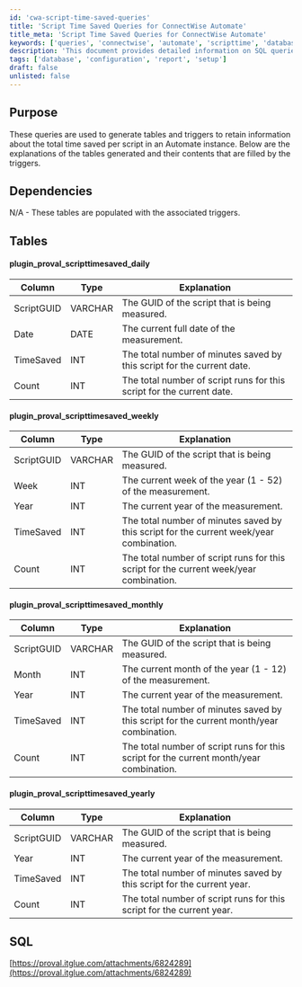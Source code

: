 ```yaml
---
id: 'cwa-script-time-saved-queries'
title: 'Script Time Saved Queries for ConnectWise Automate'
title_meta: 'Script Time Saved Queries for ConnectWise Automate'
keywords: ['queries', 'connectwise', 'automate', 'scripttime', 'database']
description: 'This document provides detailed information on SQL queries used to create tables and triggers that track the total time saved by scripts in a ConnectWise Automate instance. It explains the structure and purpose of each table generated, including daily, weekly, monthly, and yearly tracking of script execution and time savings.'
tags: ['database', 'configuration', 'report', 'setup']
draft: false
unlisted: false
---
```

## Purpose

These queries are used to generate tables and triggers to retain information about the total time saved per script in an Automate instance. Below are the explanations of the tables generated and their contents that are filled by the triggers.

## Dependencies

N/A - These tables are populated with the associated triggers.

## Tables

#### plugin_proval_scripttimesaved_daily

| Column       | Type    | Explanation                                                      |
|--------------|---------|------------------------------------------------------------------|
| ScriptGUID   | VARCHAR | The GUID of the script that is being measured.                  |
| Date         | DATE    | The current full date of the measurement.                        |
| TimeSaved    | INT     | The total number of minutes saved by this script for the current date. |
| Count        | INT     | The total number of script runs for this script for the current date. |

#### plugin_proval_scripttimesaved_weekly

| Column       | Type    | Explanation                                                      |
|--------------|---------|------------------------------------------------------------------|
| ScriptGUID   | VARCHAR | The GUID of the script that is being measured.                  |
| Week         | INT     | The current week of the year (1 - 52) of the measurement.      |
| Year         | INT     | The current year of the measurement.                            |
| TimeSaved    | INT     | The total number of minutes saved by this script for the current week/year combination. |
| Count        | INT     | The total number of script runs for this script for the current week/year combination. |

#### plugin_proval_scripttimesaved_monthly

| Column       | Type    | Explanation                                                      |
|--------------|---------|------------------------------------------------------------------|
| ScriptGUID   | VARCHAR | The GUID of the script that is being measured.                  |
| Month        | INT     | The current month of the year (1 - 12) of the measurement.     |
| Year         | INT     | The current year of the measurement.                            |
| TimeSaved    | INT     | The total number of minutes saved by this script for the current month/year combination. |
| Count        | INT     | The total number of script runs for this script for the current month/year combination. |

#### plugin_proval_scripttimesaved_yearly

| Column       | Type    | Explanation                                                      |
|--------------|---------|------------------------------------------------------------------|
| ScriptGUID   | VARCHAR | The GUID of the script that is being measured.                  |
| Year         | INT     | The current year of the measurement.                            |
| TimeSaved    | INT     | The total number of minutes saved by this script for the current year. |
| Count        | INT     | The total number of script runs for this script for the current year. |

## SQL

[https://proval.itglue.com/attachments/6824289](https://proval.itglue.com/attachments/6824289)


